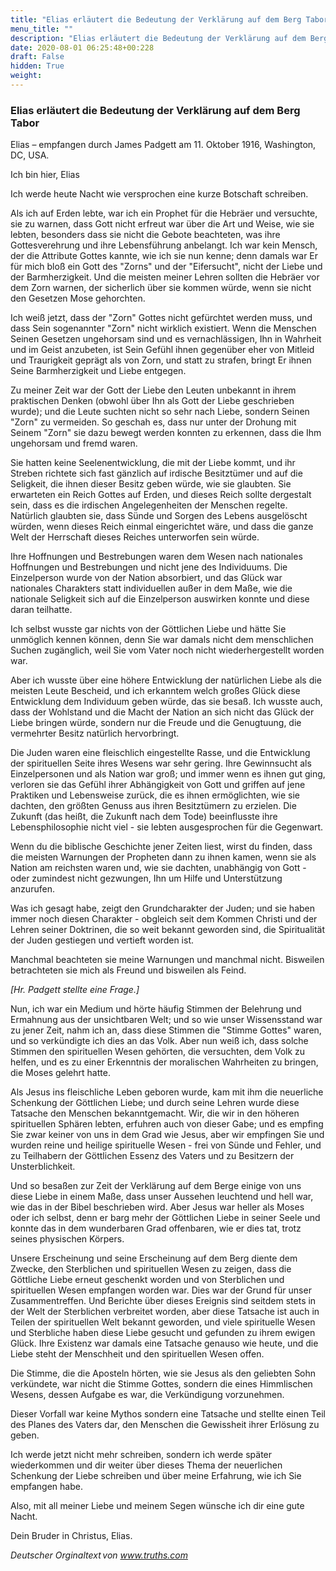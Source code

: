 ```yaml
---
title: "Elias erläutert die Bedeutung der Verklärung auf dem Berg Tabor"
menu_title: ""
description: "Elias erläutert die Bedeutung der Verklärung auf dem Berg Tabor"
date: 2020-08-01 06:25:48+00:228
draft: False
hidden: True
weight:
---
```

### Elias erläutert die Bedeutung der Verklärung auf dem Berg Tabor

Elias – empfangen durch James Padgett am 11. Oktober 1916, Washington, DC, USA.

Ich bin hier, Elias

Ich werde heute Nacht wie versprochen eine kurze Botschaft schreiben.

Als ich auf Erden lebte, war ich ein Prophet für die Hebräer und versuchte, sie zu warnen, dass Gott nicht erfreut war über die Art und Weise, wie sie lebten, besonders dass sie nicht die Gebote beachteten, was ihre Gottesverehrung und ihre Lebensführung anbelangt. Ich war kein Mensch, der die Attribute Gottes kannte, wie ich sie nun kenne; denn damals war Er für mich bloß ein Gott des "Zorns" und der "Eifersucht", nicht der Liebe und der Barmherzigkeit. Und die meisten meiner Lehren sollten die Hebräer vor dem Zorn warnen, der sicherlich über sie kommen würde, wenn sie nicht den Gesetzen Mose gehorchten.

Ich weiß jetzt, dass der "Zorn" Gottes nicht gefürchtet werden muss, und dass Sein sogenannter "Zorn" nicht wirklich existiert. Wenn die Menschen Seinen Gesetzen ungehorsam sind und es vernachlässigen, Ihn in Wahrheit und im Geist anzubeten, ist Sein Gefühl ihnen gegenüber eher von Mitleid und Traurigkeit geprägt als von Zorn, und statt zu strafen, bringt Er ihnen Seine Barmherzigkeit und Liebe entgegen.

Zu meiner Zeit war der Gott der Liebe den Leuten unbekannt in ihrem praktischen Denken (obwohl über Ihn als Gott der Liebe geschrieben wurde); und die Leute suchten nicht so sehr nach Liebe, sondern Seinen "Zorn" zu vermeiden. So geschah es, dass nur unter der Drohung mit Seinem "Zorn" sie dazu bewegt werden konnten zu erkennen, dass die Ihm ungehorsam und fremd waren.

Sie hatten keine Seelenentwicklung, die mit der Liebe kommt, und ihr Streben richtete sich fast gänzlich auf irdische Besitztümer und auf die Seligkeit, die ihnen dieser Besitz geben würde, wie sie glaubten. Sie erwarteten ein Reich Gottes auf Erden, und dieses Reich sollte dergestalt sein, dass es die irdischen Angelegenheiten der Menschen regelte. Natürlich glaubten sie, dass Sünde und Sorgen des Lebens ausgelöscht würden, wenn dieses Reich einmal eingerichtet wäre, und dass die ganze Welt der Herrschaft dieses Reiches unterworfen sein würde.

Ihre Hoffnungen und Bestrebungen waren dem Wesen nach nationales Hoffnungen und Bestrebungen und nicht jene des Individuums. Die Einzelperson wurde von der Nation absorbiert, und das Glück war nationales Charakters statt individuellen außer in dem Maße, wie die nationale Seligkeit sich auf die Einzelperson auswirken konnte und diese daran teilhatte.

Ich selbst wusste gar nichts von der Göttlichen Liebe und hätte Sie unmöglich kennen können, denn Sie war damals nicht dem menschlichen Suchen zugänglich, weil Sie vom Vater noch nicht wiederhergestellt worden war.

Aber ich wusste über eine höhere Entwicklung der natürlichen Liebe als die meisten Leute Bescheid, und ich erkanntem welch großes Glück diese Entwicklung dem Individuum geben würde, das sie besaß. Ich wusste auch, dass der Wohlstand und die Macht der Nation an sich nicht das Glück der Liebe bringen würde, sondern nur die Freude und die Genugtuung, die vermehrter Besitz natürlich hervorbringt.

Die Juden waren eine fleischlich eingestellte Rasse, und die Entwicklung der spirituellen Seite ihres Wesens war sehr gering. Ihre Gewinnsucht als Einzelpersonen und als Nation war groß; und immer wenn es ihnen gut ging, verloren sie das Gefühl ihrer Abhängigkeit von Gott und griffen auf jene Praktiken und Lebensweise zurück, die es ihnen ermöglichten, wie sie dachten, den größten Genuss aus ihren Besitztümern zu erzielen. Die Zukunft (das heißt, die Zukunft nach dem Tode) beeinflusste ihre Lebensphilosophie nicht viel - sie lebten ausgesprochen für die Gegenwart.

Wenn du die biblische Geschichte jener Zeiten liest, wirst du finden, dass die meisten Warnungen der Propheten dann zu ihnen kamen, wenn sie als Nation am reichsten waren und, wie sie dachten, unabhängig von Gott - oder zumindest nicht gezwungen, Ihn um Hilfe und Unterstützung anzurufen.

Was ich gesagt habe, zeigt den Grundcharakter der Juden; und sie haben immer noch diesen Charakter - obgleich seit dem Kommen Christi und der Lehren seiner Doktrinen, die so weit bekannt geworden sind, die Spiritualität der Juden gestiegen und vertieft worden ist.

Manchmal beachteten sie meine Warnungen und manchmal nicht. Bisweilen betrachteten sie mich als Freund und bisweilen als Feind.

*[Hr. Padgett stellte eine Frage.]*

Nun, ich war ein Medium und hörte häufig Stimmen der Belehrung und Ermahnung aus der unsichtbaren Welt; und so wie unser Wissensstand war zu jener Zeit, nahm ich an, dass diese Stimmen die "Stimme Gottes" waren, und so verkündigte ich dies an das Volk. Aber nun weiß ich, dass solche Stimmen den spirituellen Wesen gehörten, die versuchten, dem Volk zu helfen, und es zu einer Erkenntnis der moralischen Wahrheiten zu bringen, die Moses gelehrt hatte.

Als Jesus ins fleischliche Leben geboren wurde, kam mit ihm die neuerliche Schenkung der Göttlichen Liebe; und durch seine Lehren wurde diese Tatsache den Menschen bekanntgemacht. Wir, die wir in den höheren spirituellen Sphären lebten, erfuhren auch von dieser Gabe; und es empfing Sie zwar keiner von uns in dem Grad wie Jesus, aber wir empfingen Sie und wurden reine und heilige spirituelle Wesen - frei von Sünde und Fehler, und zu Teilhabern der Göttlichen Essenz des Vaters und zu Besitzern der Unsterblichkeit.

Und so besaßen zur Zeit der Verklärung auf dem Berge einige von uns diese Liebe in einem Maße, dass unser Aussehen leuchtend und hell war, wie das in der Bibel beschrieben wird. Aber Jesus war heller als Moses oder ich selbst, denn er barg mehr der Göttlichen Liebe in seiner Seele und konnte das in dem wunderbaren Grad offenbaren, wie er dies tat, trotz seines physischen Körpers.

Unsere Erscheinung und seine Erscheinung auf dem Berg diente dem Zwecke, den Sterblichen und spirituellen Wesen zu zeigen, dass die Göttliche Liebe erneut geschenkt worden und von Sterblichen und spirituellen Wesen empfangen worden war. Dies war der Grund für unser Zusammentreffen. Und Berichte über dieses Ereignis sind seitdem stets in der Welt der Sterblichen verbreitet worden, aber diese Tatsache ist auch in Teilen der spirituellen Welt bekannt geworden, und viele spirituelle Wesen und Sterbliche haben diese Liebe gesucht und gefunden zu ihrem ewigen Glück. Ihre Existenz war damals eine Tatsache genauso wie heute, und die Liebe steht der Menschheit und den spirituellen Wesen offen.

Die Stimme, die die Aposteln hörten, wie sie Jesus als den geliebten Sohn verkündete, war nicht die Stimme Gottes, sondern die eines Himmlischen Wesens, dessen Aufgabe es war, die Verkündigung vorzunehmen.

Dieser Vorfall war keine Mythos sondern eine Tatsache und stellte einen Teil des Planes des Vaters dar, den Menschen die Gewissheit ihrer Erlösung zu geben.

Ich werde jetzt nicht mehr schreiben, sondern ich werde später wiederkommen und dir weiter über dieses Thema der neuerlichen Schenkung der Liebe schreiben und über meine Erfahrung, wie ich Sie empfangen habe.

Also, mit all meiner Liebe und meinem Segen wünsche ich dir eine gute Nacht.

Dein Bruder in Christus, Elias.

*Deutscher Orginaltext von www.truths.com*

